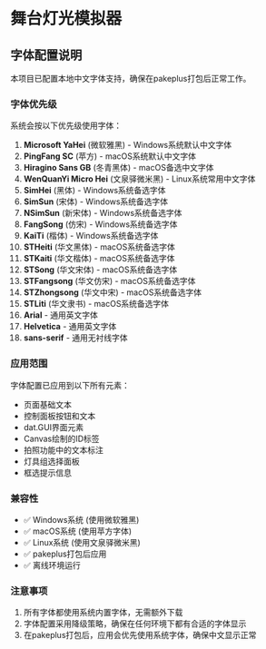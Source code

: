 # 舞台灯光模拟器

## 字体配置说明

本项目已配置本地中文字体支持，确保在pakeplus打包后正常工作。

### 字体优先级

系统会按以下优先级使用字体：

1. **Microsoft YaHei** (微软雅黑) - Windows系统默认中文字体
2. **PingFang SC** (苹方) - macOS系统默认中文字体  
3. **Hiragino Sans GB** (冬青黑体) - macOS备选中文字体
4. **WenQuanYi Micro Hei** (文泉驿微米黑) - Linux系统常用中文字体
5. **SimHei** (黑体) - Windows系统备选字体
6. **SimSun** (宋体) - Windows系统备选字体
7. **NSimSun** (新宋体) - Windows系统备选字体
8. **FangSong** (仿宋) - Windows系统备选字体
9. **KaiTi** (楷体) - Windows系统备选字体
10. **STHeiti** (华文黑体) - macOS系统备选字体
11. **STKaiti** (华文楷体) - macOS系统备选字体
12. **STSong** (华文宋体) - macOS系统备选字体
13. **STFangsong** (华文仿宋) - macOS系统备选字体
14. **STZhongsong** (华文中宋) - macOS系统备选字体
15. **STLiti** (华文隶书) - macOS系统备选字体
16. **Arial** - 通用英文字体
17. **Helvetica** - 通用英文字体
18. **sans-serif** - 通用无衬线字体

### 应用范围

字体配置已应用到以下所有元素：

- 页面基础文本
- 控制面板按钮和文本
- dat.GUI界面元素
- Canvas绘制的ID标签
- 拍照功能中的文本标注
- 灯具组选择面板
- 框选提示信息

### 兼容性

- ✅ Windows系统 (使用微软雅黑)
- ✅ macOS系统 (使用苹方字体)
- ✅ Linux系统 (使用文泉驿微米黑)
- ✅ pakeplus打包后应用
- ✅ 离线环境运行

### 注意事项

1. 所有字体都使用系统内置字体，无需额外下载
2. 字体配置采用降级策略，确保在任何环境下都有合适的字体显示
3. 在pakeplus打包后，应用会优先使用系统字体，确保中文显示正常 